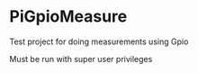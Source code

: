 PiGpioMeasure
=============
Test project for doing measurements using Gpio

Must be run with super user privileges
